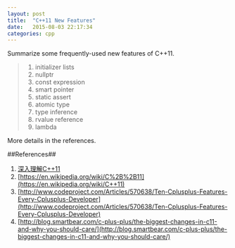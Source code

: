 ```yaml
---
layout: post
title:  "C++11 New Features"
date:   2015-08-03 22:17:34
categories: cpp
---
```


Summarize some frequently-used new features of C++11.

>   1. initializer lists
>   2. nullptr
>   3. const expression
>   4. smart pointer
>   5. static assert
>   6. atomic type
>   7. type inference
>   8. rvalue reference
>   9. lambda

More details in the references.

##References##

1. [深入理解C++11](http://book.douban.com/subject/24738301/)
2. [https://en.wikipedia.org/wiki/C%2B%2B11](https://en.wikipedia.org/wiki/C++11)
3. [http://www.codeproject.com/Articles/570638/Ten-Cplusplus-Features-Every-Cplusplus-Developer](http://www.codeproject.com/Articles/570638/Ten-Cplusplus-Features-Every-Cplusplus-Developer)
4. [http://blog.smartbear.com/c-plus-plus/the-biggest-changes-in-c11-and-why-you-should-care/](http://blog.smartbear.com/c-plus-plus/the-biggest-changes-in-c11-and-why-you-should-care/)